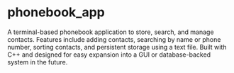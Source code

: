 # phonebook_app
A terminal-based phonebook application to store, search, and manage contacts. Features include adding contacts, searching by name or phone number, sorting contacts, and persistent storage using a text file. Built with C++ and designed for easy expansion into a GUI or database-backed system in the future.
